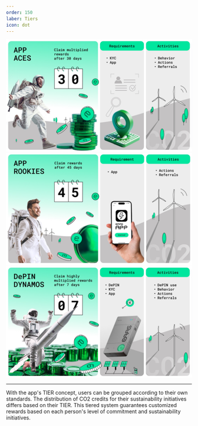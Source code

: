 ```yaml
---
order: 150
laber: Tiers
icon: dot
---
```


![](/src/updated/APP_ACE.jpg)
![](/src/updated/APP_ROOKIE.jpg)
![](/src/updated/DEPIN_DYNAMO.jpg)


---
With the app's TIER concept, users can be grouped according to their own standards. The distribution of CO2 credits for their sustainability initiatives differs based on their TIER. This tiered system guarantees customized rewards based on each person's level of commitment and sustainability initiatives.  


<!--

## <span style="color:lightgreen">App Rookie</span>
- Global Accessibility: The EAAS App is available to users anywhere in the world.

- Simple Benefits: Quick Rewards for $EAAS Token are given out every 45 days.

- Exchangeability: Collected to CO2 credits can be exchanged into $EAAS token at location based price

- User-Friendly Interface: Community recognition and a simplified onboarding process (AIRDROPS).

## <span style="color:lightgreen">ADVANCED(ADV)</span>
-  Geolocaiton: Based on the user's location, the EAAS App provides personalized services.

- KYC Compliance: Complete report compliance and observance of B2B and B2C legal obligations.

- Transferability: The ease with which parties can swap CO2 and $EAAS Tokens.

- Monthly Claiming: Consistent cycles of claims to improve user interaction.

- Users who have shared information and finished KYC are rewarded with multipliers.

## <span style="color:lightgreen">PROFESSIONAL(PRO)</span>

- DePIN Activation: For early users, an inexpensive activation that also comes with an AIRDROP BONUS.

- Governmental Compliance: Reports with hard evidence appropriate for use by the government.  

- Scalability: Endless possibilities for incentives in $EAAS Tokens  

- Weekly Claims: To optimize benefits, make claims often.  

- Users rewarded with multipliers.
-->